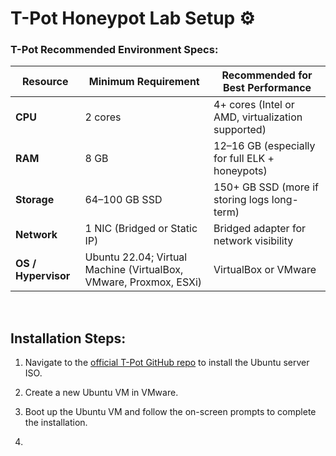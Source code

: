 # T-Pot Honeypot Lab Setup ⚙️

### T-Pot Recommended Environment Specs:

| Resource            | Minimum Requirement                                                            | Recommended for Best Performance                  |
| ------------------- | ------------------------------------------------------------------------------ | ------------------------------------------------- |
| **CPU**             | 2 cores                                                                        | 4+ cores (Intel or AMD, virtualization supported) |
| **RAM**             | 8 GB                                                                           | 12–16 GB (especially for full ELK + honeypots)    |
| **Storage**         | 64–100 GB SSD                                                                  | 150+ GB SSD (more if storing logs long-term)      |
| **Network**         | 1 NIC (Bridged or Static IP)                                                   | Bridged adapter for network visibility            |
| **OS / Hypervisor** | Ubuntu 22.04; Virtual Machine (VirtualBox, VMware, Proxmox, ESXi)              | VirtualBox or VMware                              |


</br>

## Installation Steps:

1. Navigate to the [official T-Pot GitHub repo](https://github.com/telekom-security/tpotce/releases) to install the Ubuntu server ISO.
  
2. Create a new Ubuntu VM in VMware.

3. Boot up the Ubuntu VM and follow the on-screen prompts to complete the installation.
  
4. 
